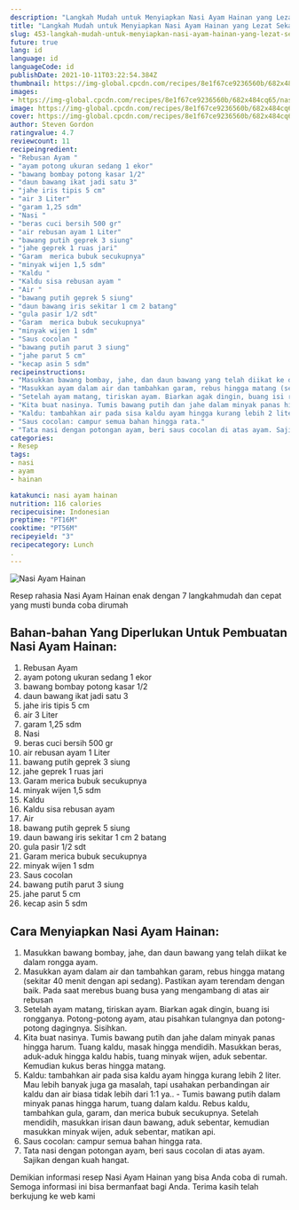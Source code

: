 ```yaml
---
description: "Langkah Mudah untuk Menyiapkan Nasi Ayam Hainan yang Lezat Sekali"
title: "Langkah Mudah untuk Menyiapkan Nasi Ayam Hainan yang Lezat Sekali"
slug: 453-langkah-mudah-untuk-menyiapkan-nasi-ayam-hainan-yang-lezat-sekali
future: true
lang: id
language: id
languageCode: id
publishDate: 2021-10-11T03:22:54.384Z 
thumbnail: https://img-global.cpcdn.com/recipes/8e1f67ce9236560b/682x484cq65/nasi-ayam-hainan-foto-resep-utama.png
images:
- https://img-global.cpcdn.com/recipes/8e1f67ce9236560b/682x484cq65/nasi-ayam-hainan-foto-resep-utama.png
image: https://img-global.cpcdn.com/recipes/8e1f67ce9236560b/682x484cq65/nasi-ayam-hainan-foto-resep-utama.png
cover: https://img-global.cpcdn.com/recipes/8e1f67ce9236560b/682x484cq65/nasi-ayam-hainan-foto-resep-utama.png
author: Steven Gordon
ratingvalue: 4.7
reviewcount: 11
recipeingredient:
- "Rebusan Ayam "
- "ayam potong ukuran sedang 1 ekor"
- "bawang bombay potong kasar 1/2"
- "daun bawang ikat jadi satu 3"
- "jahe iris tipis 5 cm"
- "air 3 Liter"
- "garam 1,25 sdm"
- "Nasi "
- "beras cuci bersih 500 gr"
- "air rebusan ayam 1 Liter"
- "bawang putih geprek 3 siung"
- "jahe geprek 1 ruas jari"
- "Garam  merica bubuk secukupnya"
- "minyak wijen 1,5 sdm"
- "Kaldu "
- "Kaldu sisa rebusan ayam "
- "Air "
- "bawang putih geprek 5 siung"
- "daun bawang iris sekitar 1 cm 2 batang"
- "gula pasir 1/2 sdt"
- "Garam  merica bubuk secukupnya"
- "minyak wijen 1 sdm"
- "Saus cocolan "
- "bawang putih parut 3 siung"
- "jahe parut 5 cm"
- "kecap asin 5 sdm"
recipeinstructions:
- "Masukkan bawang bombay, jahe, dan daun bawang yang telah diikat ke dalam rongga ayam."
- "Masukkan ayam dalam air dan tambahkan garam, rebus hingga matang (sekitar 40 menit dengan api sedang). Pastikan ayam terendam dengan baik. Pada saat merebus buang busa yang mengambang di atas air rebusan"
- "Setelah ayam matang, tiriskan ayam. Biarkan agak dingin, buang isi rongganya. Potong-potong ayam, atau pisahkan tulangnya dan potong-potong dagingnya. Sisihkan."
- "Kita buat nasinya. Tumis bawang putih dan jahe dalam minyak panas hingga harum. Tuang kaldu, masak hingga mendidih. Masukkan beras, aduk-aduk hingga kaldu habis, tuang minyak wijen, aduk sebentar. Kemudian kukus beras hingga matang."
- "Kaldu: tambahkan air pada sisa kaldu ayam hingga kurang lebih 2 liter. Mau lebih banyak juga ga masalah, tapi usahakan perbandingan air kaldu dan air biasa tidak lebih dari 1:1 ya.. Tumis bawang putih dalam minyak panas hingga harum, tuang dalam kaldu. Rebus kaldu, tambahkan gula, garam, dan merica bubuk secukupnya. Setelah mendidih, masukkan irisan daun bawang, aduk sebentar, kemudian masukkan minyak wijen, aduk sebentar, matikan api."
- "Saus cocolan: campur semua bahan hingga rata."
- "Tata nasi dengan potongan ayam, beri saus cocolan di atas ayam. Sajikan dengan kuah hangat."
categories:
- Resep
tags:
- nasi
- ayam
- hainan

katakunci: nasi ayam hainan 
nutrition: 116 calories
recipecuisine: Indonesian
preptime: "PT16M"
cooktime: "PT56M"
recipeyield: "3"
recipecategory: Lunch
. 
---
```



![Nasi Ayam Hainan](https://img-global.cpcdn.com/recipes/8e1f67ce9236560b/682x484cq65/nasi-ayam-hainan-foto-resep-utama.png)

Resep rahasia Nasi Ayam Hainan  enak dengan 7 langkahmudah dan cepat yang musti bunda coba dirumah

<!--inarticleads1-->

## Bahan-bahan Yang Diperlukan Untuk Pembuatan Nasi Ayam Hainan:

1. Rebusan Ayam 
1. ayam potong ukuran sedang 1 ekor
1. bawang bombay potong kasar 1/2
1. daun bawang ikat jadi satu 3
1. jahe iris tipis 5 cm
1. air 3 Liter
1. garam 1,25 sdm
1. Nasi 
1. beras cuci bersih 500 gr
1. air rebusan ayam 1 Liter
1. bawang putih geprek 3 siung
1. jahe geprek 1 ruas jari
1. Garam  merica bubuk secukupnya
1. minyak wijen 1,5 sdm
1. Kaldu 
1. Kaldu sisa rebusan ayam 
1. Air 
1. bawang putih geprek 5 siung
1. daun bawang iris sekitar 1 cm 2 batang
1. gula pasir 1/2 sdt
1. Garam  merica bubuk secukupnya
1. minyak wijen 1 sdm
1. Saus cocolan 
1. bawang putih parut 3 siung
1. jahe parut 5 cm
1. kecap asin 5 sdm



<!--inarticleads2-->

## Cara Menyiapkan Nasi Ayam Hainan:

1. Masukkan bawang bombay, jahe, dan daun bawang yang telah diikat ke dalam rongga ayam.
1. Masukkan ayam dalam air dan tambahkan garam, rebus hingga matang (sekitar 40 menit dengan api sedang). Pastikan ayam terendam dengan baik. Pada saat merebus buang busa yang mengambang di atas air rebusan
1. Setelah ayam matang, tiriskan ayam. Biarkan agak dingin, buang isi rongganya. Potong-potong ayam, atau pisahkan tulangnya dan potong-potong dagingnya. Sisihkan.
1. Kita buat nasinya. Tumis bawang putih dan jahe dalam minyak panas hingga harum. Tuang kaldu, masak hingga mendidih. Masukkan beras, aduk-aduk hingga kaldu habis, tuang minyak wijen, aduk sebentar. Kemudian kukus beras hingga matang.
1. Kaldu: tambahkan air pada sisa kaldu ayam hingga kurang lebih 2 liter. Mau lebih banyak juga ga masalah, tapi usahakan perbandingan air kaldu dan air biasa tidak lebih dari 1:1 ya.. - Tumis bawang putih dalam minyak panas hingga harum, tuang dalam kaldu. Rebus kaldu, tambahkan gula, garam, dan merica bubuk secukupnya. Setelah mendidih, masukkan irisan daun bawang, aduk sebentar, kemudian masukkan minyak wijen, aduk sebentar, matikan api.
1. Saus cocolan: campur semua bahan hingga rata.
1. Tata nasi dengan potongan ayam, beri saus cocolan di atas ayam. Sajikan dengan kuah hangat.




Demikian informasi  resep Nasi Ayam Hainan   yang bisa Anda coba di rumah. Semoga informasi ini bisa bermanfaat bagi Anda. Terima kasih telah berkujung ke web kami
